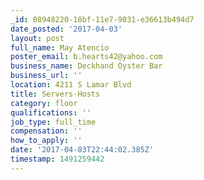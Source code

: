 ```yaml
---
_id: 08948220-18bf-11e7-9031-e36613b494d7
date_posted: '2017-04-03'
layout: post
full_name: May Atencio
poster_email: b.hearts42@yahoo.com
business_name: Deckhand Oyster Bar
business_url: ''
location: 4211 S Lamar Blvd
title: Servers-Hosts
category: floor
qualifications: ''
job_type: full_time
compensation: ''
how_to_apply: ''
date: '2017-04-03T22:44:02.385Z'
timestamp: 1491259442
---
```


